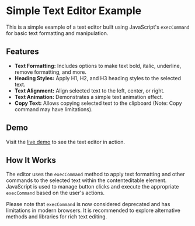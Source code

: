 # Simple Text Editor Example

This is a simple example of a text editor built using JavaScript's `execCommand` for basic text formatting and manipulation.

## Features

- **Text Formatting:** Includes options to make text bold, italic, underline, remove formatting, and more.
- **Heading Styles:** Apply H1, H2, and H3 heading styles to the selected text.
- **Text Alignment:** Align selected text to the left, center, or right.
- **Text Animation:** Demonstrates a simple text animation effect.
- **Copy Text:** Allows copying selected text to the clipboard (Note: Copy command may have limitations).



## Demo

Visit the [live demo](https://ayhamalahmad.github.io/task-5-text-editor/) to see the text editor in action.

## How It Works

The editor uses the `execCommand` method to apply text formatting and other commands to the selected text within the contenteditable element. JavaScript is used to manage button clicks and execute the appropriate `execCommand` based on the user's actions.

Please note that `execCommand` is now considered deprecated and has limitations in modern browsers. It is recommended to explore alternative methods and libraries for rich text editing.



